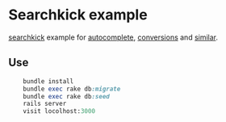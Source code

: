 # Searchkick example

[searchkick][1] example for [autocomplete][2], [conversions][3] and [similar][4].

  [1]: https://github.com/ankane/searchkick
  [2]: https://github.com/ankane/searchkick#autocomplete
  [3]: https://github.com/ankane/searchkick#keep-getting-better
  [4]: https://github.com/ankane/searchkick#autocomplete

## Use

````ruby
    bundle install
    bundle exec rake db:migrate
    bundle exec rake db:seed
    rails server
    visit locolhost:3000
````